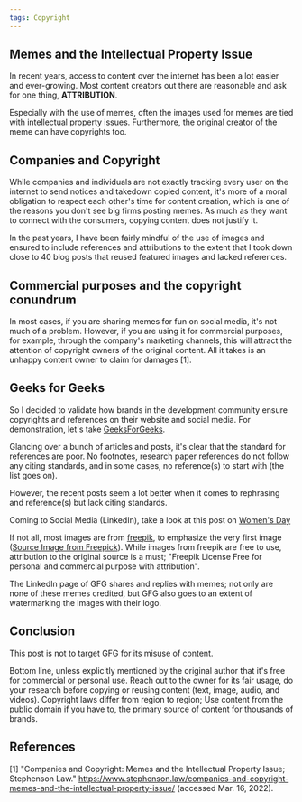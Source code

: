 ```yaml
---
tags: Copyright
---
```


## Memes and the Intellectual Property Issue

In recent years, access to content over the internet has been a lot easier and ever-growing. Most content creators out there are reasonable and ask for one thing, **ATTRIBUTION**.

Especially with the use of memes, often the images used for memes are tied with intellectual property issues. Furthermore, the original creator of the meme can have copyrights too.

## Companies and Copyright

While companies and individuals are not exactly tracking every user on the internet to send notices and takedown copied content, it's more of a moral obligation to respect each other's time for content creation, which is one of the reasons you don't see big firms posting memes. As much as they want to connect with the consumers, copying content does not justify it.

In the past years, I have been fairly mindful of the use of images and ensured to include references and attributions to the extent that I took down close to 40 blog posts that reused featured images and lacked references.

## Commercial purposes and the copyright conundrum

In most cases, if you are sharing memes for fun on social media, it's not much of a problem. However, if you are using it for commercial purposes, for example, through the company's marketing channels, this will attract the attention of copyright owners of the original content. All it takes is an unhappy content owner to claim for damages [1].

## Geeks for Geeks

So I decided to validate how brands in the development community ensure copyrights and references on their website and social media.
For demonstration, let's take [GeeksForGeeks](https://www.geeksforgeeks.org/).

Glancing over a bunch of articles and posts, it's clear that the standard for references are poor. No footnotes, research paper references do not follow any citing standards, and in some cases, no reference(s) to start with (the list goes on).

However, the recent posts seem a lot better when it comes to rephrasing and reference(s) but lack citing standards.

Coming to Social Media (LinkedIn), take a look at this post on [Women's Day](https://www.linkedin.com/posts/geeksforgeeks_saluting-the-real-superheroes-activity-6906925551639232512-9Ajf)

If not all, most images are from [freepik](https://www.freepik.com/), to emphasize the very first image ([Source Image from Freepick](https://www.freepik.com/free-vector/feminist-composition-with-grunge-fist_3281844.htm)). While images from freepik are free to use, attribution to the original source is a must; "Freepik License Free for personal and commercial purpose with attribution".

The LinkedIn page of GFG shares and replies with memes; not only are none of these memes credited, but GFG also goes to an extent of watermarking the images with their logo.

## Conclusion

This post is not to target GFG for its misuse of content. 

Bottom line, unless explicitly mentioned by the original author that it's free for commercial or personal use. Reach out to the owner for its fair usage, do your research before copying or reusing content (text, image, audio, and videos). Copyright laws differ from region to region; Use content from the public domain if you have to, the primary source of content for thousands of brands.

## References

[1] "Companies and Copyright: Memes and the Intellectual Property Issue; Stephenson Law." https://www.stephenson.law/companies-and-copyright-memes-and-the-intellectual-property-issue/ (accessed Mar. 16, 2022).